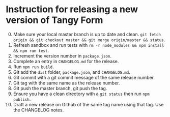 # Instruction for releasing a new version of Tangy Form

0. Make sure your local master branch is up to date and clean. `git fetch origin && git checkout master && git merge origin/master && status`.
1. Refresh sandbox and run tests with `rm -r node_modules && npm install && npm run test`.
1. Increment the version number in `package.json`. 
2. Complete an entry in `CHANGELOG.md` for the release.
3. Run `npm run build`.
4. Git add the `dist` folder, `package.json`, and `CHANGELOG.md`.
5. Git commit with a git commit message of the same release number.
6. Git tag with the same name as the release number.
7. Git push the master branch, git push the tag.
8. Ensure you have a clean directory with a `git status` then run `npm publish`. 
9. Draft a new release on Github of the same tag name using that tag. Use the CHANGELOG notes.
